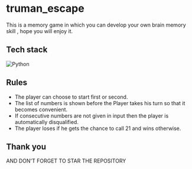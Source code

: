  # truman_escape
This is a memory game in which you can develop your own brain memory skill , hope you will enjoy it.
## Tech stack
![Python](https://img.shields.io/badge/Python-3776AB?style=for-the-badge&logo=python&logoColor=white)
## Rules
- The player can choose to start first or second.
- The list of numbers is shown before the Player takes his turn so that it becomes convenient.
- If consecutive numbers are not given in input then the player is automatically disqualified.
- The player loses if he gets the chance to call 21 and wins otherwise.
## Thank you
AND DON'T FORGET TO STAR THE REPOSITORY 
